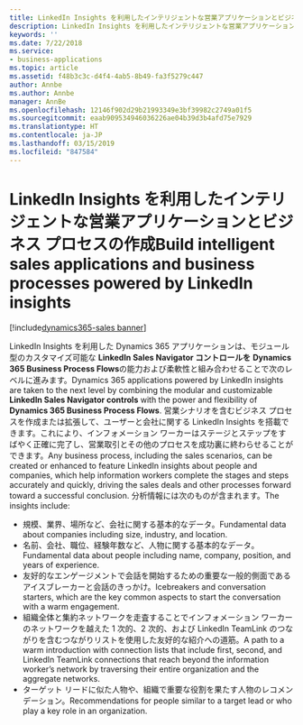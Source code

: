 ```yaml
---
title: LinkedIn Insights を利用したインテリジェントな営業アプリケーションとビジネス プロセスの作成
description: LinkedIn Insights を利用したインテリジェントな営業アプリケーションとビジネス プロセスの作成
keywords: ''
ms.date: 7/22/2018
ms.service:
- business-applications
ms.topic: article
ms.assetid: f48b3c3c-d4f4-4ab5-8b49-fa3f5279c447
author: Annbe
ms.author: Annbe
manager: AnnBe
ms.openlocfilehash: 12146f902d29b21993349e3bf39982c2749a01f5
ms.sourcegitcommit: eaab909534946036226ae04b39d3b4afd75e7929
ms.translationtype: HT
ms.contentlocale: ja-JP
ms.lasthandoff: 03/15/2019
ms.locfileid: "847584"
---
```

# <a name="build-intelligent-sales-applications-and-business-processes-powered-by-linkedin-insights"></a><span data-ttu-id="693ac-103">LinkedIn Insights を利用したインテリジェントな営業アプリケーションとビジネス プロセスの作成</span><span class="sxs-lookup"><span data-stu-id="693ac-103">Build intelligent sales applications and business processes powered by LinkedIn insights</span></span>

[!include[dynamics365-sales banner](../includes/dynamics365-sales.md)]





<span data-ttu-id="693ac-104">LinkedIn Insights を利用した Dynamics 365 アプリケーションは、モジュール型のカスタマイズ可能な **LinkedIn Sales Navigator コントロールを** **Dynamics 365 Business Process Flows**の能力および柔軟性と組み合わせることで次のレベルに進みます。</span><span class="sxs-lookup"><span data-stu-id="693ac-104">Dynamics 365 applications powered by LinkedIn insights are taken to the next level by combining the modular and customizable **LinkedIn Sales Navigator controls** with the power and flexibility of **Dynamics 365 Business Process Flows**.</span></span> <span data-ttu-id="693ac-105">営業シナリオを含むビジネス プロセスを作成または拡張して、ユーザーと会社に関する LinkedIn Insights を搭載できます。これにより、インフォメーション ワーカーはステージとステップをすばやく正確に完了し、営業取引とその他のプロセスを成功裏に終わらせることができます。</span><span class="sxs-lookup"><span data-stu-id="693ac-105">Any business process, including the sales scenarios, can be created or enhanced to feature LinkedIn insights about people and companies, which help information workers complete the stages and steps accurately and quickly, driving the sales deals and other processes forward toward a successful conclusion.</span></span> <span data-ttu-id="693ac-106">分析情報には次のものが含まれます。</span><span class="sxs-lookup"><span data-stu-id="693ac-106">The insights include:</span></span>

-   <span data-ttu-id="693ac-107">規模、業界、場所など、会社に関する基本的なデータ。</span><span class="sxs-lookup"><span data-stu-id="693ac-107">Fundamental data about companies including size, industry, and location.</span></span>
-   <span data-ttu-id="693ac-108">名前、会社、職位、経験年数など、人物に関する基本的なデータ。</span><span class="sxs-lookup"><span data-stu-id="693ac-108">Fundamental data about people including name, company, position, and years of experience.</span></span>
-   <span data-ttu-id="693ac-109">友好的なエンゲージメントで会話を開始するための重要な一般的側面であるアイスブレーカーと会話のきっかけ。</span><span class="sxs-lookup"><span data-stu-id="693ac-109">Icebreakers and conversation starters, which are the key common aspects to start the conversation with a warm engagement.</span></span>
-   <span data-ttu-id="693ac-110">組織全体と集約ネットワークを走査することでインフォメーション ワーカーのネットワークを越えた 1 次的、2 次的、および LinkedIn TeamLink のつながりを含むつながりリストを使用した友好的な紹介への道筋。</span><span class="sxs-lookup"><span data-stu-id="693ac-110">A path to a warm introduction with connection lists that include first, second, and LinkedIn TeamLink connections that reach beyond the information worker’s network by traversing their entire organization and the aggregate networks.</span></span>
-   <span data-ttu-id="693ac-111">ターゲット リードに似た人物や、組織で重要な役割を果たす人物のレコメンデーション。</span><span class="sxs-lookup"><span data-stu-id="693ac-111">Recommendations for people similar to a target lead or who play a key role in an organization.</span></span>


